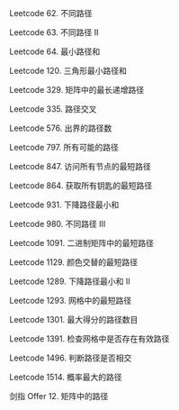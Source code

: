 Leetcode 62. 不同路径

Leetcode 63. 不同路径 II

Leetcode 64. 最小路径和

Leetcode 120. 三角形最小路径和

Leetcode 329. 矩阵中的最长递增路径

Leetcode 335. 路径交叉

Leetcode 576. 出界的路径数

Leetcode 797. 所有可能的路径

Leetcode 847. 访问所有节点的最短路径

Leetcode 864. 获取所有钥匙的最短路径

Leetcode 931. 下降路径最小和

Leetcode 980. 不同路径 III

Leetcode 1091. 二进制矩阵中的最短路径

Leetcode 1129. 颜色交替的最短路径

Leetcode 1289. 下降路径最小和  II

Leetcode 1293. 网格中的最短路径

Leetcode 1301. 最大得分的路径数目

Leetcode 1391. 检查网格中是否存在有效路径

Leetcode 1496. 判断路径是否相交

Leetcode 1514. 概率最大的路径

剑指 Offer 12. 矩阵中的路径